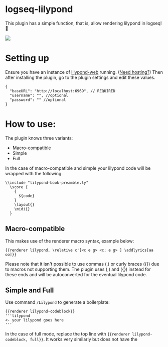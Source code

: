 # logseq-lilypond

This plugin has a simple function, that is, allow rendering lilypond in logseq! 🎵

![](/plugin.gif)

# Setting up

Ensure you have an instance of [lilypond-web](https://github.com/dot-asterisk-nl/lilypond-web) running. ([Need hosting?](https://dot-asterisk.nl)) Then after installing the plugin,
go to the plugin settings and edit these values.

```
{
  "baseURL": "http://localhost:6969", // REQUIRED
  "username": "", //optional
  "password": "" //optional
}
```

# How to use:

The plugin knows three variants:
- Macro-compatible
- Simple
- Full

In the case of macro-compatible and simple your lilypond code will be wrapped with the following:
```
\\include "lilypond-book-preamble.ly" 
  \score { 
    {
      ${code}
    }
    \layout{}
    \midi{}
  }
```

## Macro-compatible
This makes use of the renderer macro syntax, example below:
```
{{renderer lilypond, \relative c'[<c e g> <c; e g> ] \addlyrics[aa oo]}}
```
Please note that it isn't possible to use commas (,) or curly braces ({}) due to macros not supporting them. The plugin uses (;) and ({}) instead for these ends and will be autoconverted for the eventual lilypond code.

## Simple and Full
Use command `/Lilypond` to generate a boilerplate:
```
{{renderer lilypond-codeblock}}
'''lilypond
<- your lilypond goes here
'''
```

In the case of full mode, replace the top line with `{{renderer lilypond-codeblock, full}}`. It works very similarly but does not have the 
